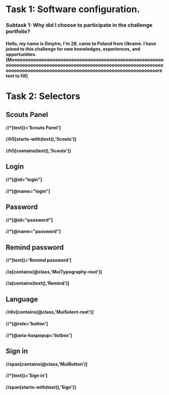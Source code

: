 # Task 1: Software configuration.
### Subtask 1: Why did I choose to participate in the challenge portfolio?
#### Hello, my name is Dmytro, I'm 28, came to Poland from Ukraine.  I have joined to this challenge for new knowledges, experiences, and opportunities. [Moooooooooooooooooooooooooooooooooooooooooooooooooooooooooooooooooooooooooooooooooooooooooooooooooooooooooooooooooooooooooooooooooooooooooooooooooooooooooooooooooooooooooore text to fill] 
# Task 2: Selectors
## Scouts Panel
#### //*[text()='Scouts Panel']
#### //h5[starts-with(text(),'Scouts')]
#### //h5[contains(text(),'Scouts')]
## Login
#### //*[@id="login"]
#### //*[@name="login"]
## Password
#### //*[@id="password"]
#### //*[@name="password"]
## Remind password
#### //*[text()='Remind password']
#### //a[contains(@class,'MuiTypography-root')]
#### //a[contains(text(),'Remind')]
## Language
#### //div[contains(@class,'MuiSelect-root')]
#### //*[@role='button']
#### //*[@aria-haspopup='listbox']
## Sign in
#### //span[contains(@class,'MuiButton')]
#### //*[text()='Sign in']
#### //span[starts-with(text(),'Sign')]
